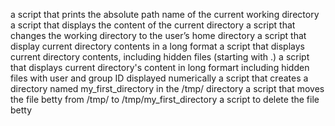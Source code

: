 a script that prints the absolute path name of the current working directory
a script that displays the content of the current directory
a script that changes the working directory to the user’s home directory
a script that display current directory contents in a long format
a script that displays current directory contents, including hidden files (starting with .)
a script that displays current directory's content in long formart including hidden files with user and group ID displayed numerically
a script that creates a directory named my_first_directory in the /tmp/ directory
a script that moves the file betty from /tmp/ to /tmp/my_first_directory
a script to delete the file betty
